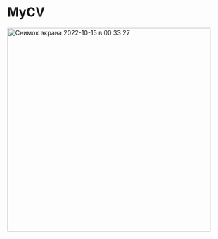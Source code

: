 # MyCV


<img width="462" alt="Снимок экрана 2022-10-15 в 00 33 27" src="https://user-images.githubusercontent.com/71637814/195947413-e596d31f-20f3-450d-b4eb-6807ce5640b5.png">
